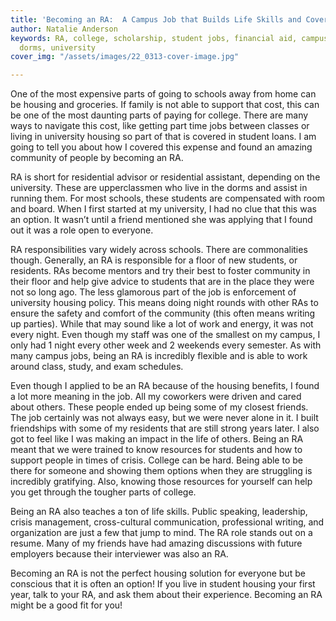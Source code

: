```yaml
---
title: 'Becoming an RA:  A Campus Job that Builds Life Skills and Covers Housing'
author: Natalie Anderson
keywords: RA, college, scholarship, student jobs, financial aid, campus life, reslife,
  dorms, university
cover_img: "/assets/images/22_0313-cover-image.jpg"

---
```

One of the most expensive parts of going to schools away from home can be housing and groceries. If family is not able to support that cost, this can be one of the most daunting parts of paying for college. There are many ways to navigate this cost, like getting part time jobs between classes or living in university housing so part of that is covered in student loans. I am going to tell you about how I covered this expense and found an amazing community of people by becoming an RA.

RA is short for residential advisor or residential assistant, depending on the university. These are upperclassmen who live in the dorms and assist in running them. For most schools, these students are compensated with room and board. When I first started at my university, I had no clue that this was an option. It wasn’t until a friend mentioned she was applying that I found out it was a role open to everyone.

RA responsibilities vary widely across schools. There are commonalities though. Generally, an RA is responsible for a floor of new students, or residents. RAs become mentors and try their best to foster community in their floor and help give advice to students that are in the place they were not so long ago. The less glamorous part of the job is enforcement of university housing policy. This means doing night rounds with other RAs to ensure the safety and comfort of the community (this often means writing up parties). While that may sound like a lot of work and energy, it was not every night. Even though my staff was one of the smallest on my campus, I only had 1 night every other week and 2 weekends every semester. As with many campus jobs, being an RA is incredibly flexible and is able to work around class, study, and exam schedules.

Even though I applied to be an RA because of the housing benefits, I found a lot more meaning in the job. All my coworkers were driven and cared about others. These people ended up being some of my closest friends. The job certainly was not always easy, but we were never alone in it. I built friendships with some of my residents that are still strong years later. I also got to feel like I was making an impact in the life of others. Being an RA meant that we were trained to know resources for students and how to support people in times of crisis. College can be hard. Being able to be there for someone and showing them options when they are struggling is incredibly gratifying. Also, knowing those resources for yourself can help you get through the tougher parts of college.

Being an RA also teaches a ton of life skills. Public speaking, leadership, crisis management, cross-cultural communication, professional writing, and organization are just a few that jump to mind. The RA role stands out on a resume. Many of my friends have had amazing discussions with future employers because their interviewer was also an RA.

Becoming an RA is not the perfect housing solution for everyone but be conscious that it is often an option! If you live in student housing your first year, talk to your RA, and ask them about their experience. Becoming an RA might be a good fit for you!